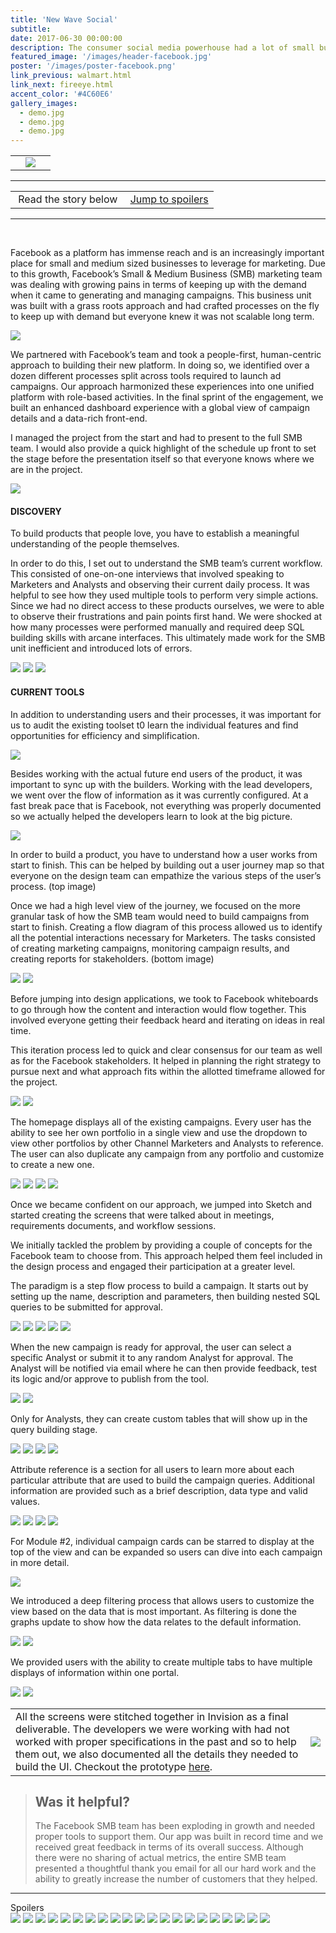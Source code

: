 ```yaml
---
title: 'New Wave Social'
subtitle:
date: 2017-06-30 00:00:00
description: The consumer social media powerhouse had a lot of small businesses trying to build their audience on the platform. Yet there was no efficient means for the Facebook marketers to help them monitor and setup campaigns. 
featured_image: '/images/header-facebook.jpg'
poster: '/images/poster-facebook.png'
link_previous: walmart.html
link_next: fireeye.html
accent_color: '#4C60E6'
gallery_images:
  - demo.jpg
  - demo.jpg
  - demo.jpg
---
```


<table>

<tr>

<td><a href="fireeye.html"><i class="fas fa-chevron-left"></i></a></td>
<td><img src="../images/story-poster-facebook.png"></td>
<td><a href="paypal.html"><i class="fas fa-chevron-right"></i></a></td>

</tr>

</table>

<hr>
<table class="post-navigation">

<tr>

<td><i class="fab fa-readme"></i> &nbsp;Read the story below</td>
<td><i class="fas fa-angle-double-down"></i> &nbsp;<a href="https://www.screenplay.design/project/facebook.html#spoilers" target="_self">Jump to spoilers</a> </td>

</tr>

</table>
<hr>
<div class="spacer">&nbsp;</div>

Facebook as a platform has immense reach and is an increasingly important place for small and medium sized businesses to leverage for marketing. Due to this growth, Facebook’s Small & Medium Business (SMB) marketing team was dealing with growing pains in terms of keeping up with the demand when it came to generating and managing campaigns. This business unit was built with a grass roots approach and had crafted processes on the fly to keep up with demand but everyone knew it was not scalable long term.

<img src="../images/story-facebook-1.gif">

We partnered with Facebook’s team and took a people-first, human-centric approach to building their new platform. In doing so, we identified over a dozen different processes split across tools required to launch ad campaigns. Our approach harmonized these experiences into one unified platform with role-based activities. In the final sprint of the engagement, we built an enhanced dashboard experience with a global view of campaign details and a data-rich front-end.

I managed the project from the start and had to present to the full SMB team. I would also provide a quick highlight of the schedule up front to set the stage before the presentation itself so that everyone knows where we are in the project.

<img src="../images/story-facebook-2.png">

#### DISCOVERY
To build products that people love, you have to establish a meaningful understanding of the people themselves.

In order to do this, I set out to understand the SMB team’s current workflow. This consisted of one-on-one interviews that involved speaking to Marketers and Analysts and observing their current daily process. It was helpful to see how they used multiple tools to perform very simple actions. Since we had no direct access to these products ourselves, we were to able to observe their frustrations and pain points first hand. We were shocked at how many processes were performed manually and required deep SQL building skills with arcane interfaces. This ultimately made work for the SMB unit inefficient and introduced lots of errors.

<div class="gallery" data-columns="3">
<img src="../images/story-facebook-3a.png">
<img src="../images/story-facebook-3b.png">
<img src="../images/story-facebook-3c.png">
</div>

#### CURRENT TOOLS
In addition to understanding users and their processes, it was important for us to audit the existing toolset t0 learn the individual features and find opportunities for efficiency and simplification.

<img src="../images/story-facebook-4.png">

Besides working with the actual future end users of the product, it was important to sync up with the builders. Working with the lead developers, we went over the flow of information as it was currently configured. At a fast break pace that is Facebook, not everything was properly documented so we actually helped the developers learn to look at the big picture.

<img src="../images/story-facebook-5.png">

In order to build a product, you have to understand how a user works from start to finish. This can be helped by building out a user journey map so that everyone on the design team can empathize the various steps of the user’s process.  (top image)

Once we had a high level view of the journey, we focused on the more granular task of how the SMB team would need to build campaigns from start to finish. Creating a flow diagram of this process allowed us to identify all the potential interactions necessary for Marketers. The tasks consisted of creating marketing campaigns, monitoring campaign results, and creating reports for stakeholders. (bottom image)

<div class="gallery" data-columns="2">
<img src="../images/story-facebook-6a.png">
<img src="../images/story-facebook-6b.png">
</div>

Before jumping into design applications, we took to Facebook whiteboards to go through how the content and interaction would flow together. This involved everyone getting their feedback heard and iterating on ideas in real time.

This iteration process led to quick and clear consensus for our team as well as for the Facebook stakeholders. It helped in planning the right strategy to pursue next and what approach fits within the allotted timeframe allowed for the project.

<div class="gallery" data-columns="2">
<img src="../images/story-facebook-7.jpg">
<img src="../images/story-facebook-8.png">
</div>

The homepage displays all of the existing campaigns. Every user has the ability to see her own portfolio in a single view and use the dropdown to view other portfolios by other Channel Marketers and Analysts to reference. The user can also duplicate any campaign from any portfolio and customize to create a new one.

<div class="gallery" data-columns="2">
<img src="../images/story-facebook-9a.png">
<img src="../images/story-facebook-9b.png">
<img src="../images/story-facebook-9c.png">
<img src="../images/story-facebook-9d.png">
</div>

Once we became confident on our approach, we jumped into Sketch and started creating the screens that were talked about in meetings, requirements documents, and workflow sessions.

We initially tackled the problem by providing a couple of concepts for the Facebook team to choose from. This approach helped them feel included in the design process and engaged their participation at a greater level. 

The paradigm is a step flow process to build a campaign. It starts out by setting up the name, description and parameters, then building nested SQL queries to be submitted for approval. 

<div class="gallery" data-columns="1">
<img src="../images/story-facebook-10a.png">
<img src="../images/story-facebook-10b.png">
<img src="../images/story-facebook-10c.png">
<img src="../images/story-facebook-10d.png">
<img src="../images/story-facebook-10e.png">
</div>

When the new campaign is ready for approval, the user can select a specific Analyst or submit it to any random Analyst for approval. The Analyst will be notified via email where he can then provide feedback, test its logic and/or approve to publish from the tool.

<div class="gallery" data-columns="1">
<img src="../images/story-facebook-11a.png">
<img src="../images/story-facebook-11b.png">
</div>

Only for Analysts, they can create custom tables that will show up in the query building stage.

<div class="gallery" data-columns="1">
<img src="../images/story-facebook-12a.png">
<img src="../images/story-facebook-12b.png">
<img src="../images/story-facebook-12c.png">
<img src="../images/story-facebook-12d.png">
</div>

Attribute reference is a section for all users to learn more about each particular attribute that are used to build the campaign queries. Additional information are provided such as a brief description, data type and valid values.

<div class="gallery" data-columns="1">
<img src="../images/story-facebook-12a.png">
<img src="../images/story-facebook-12b.png">
<img src="../images/story-facebook-12c.png">
<img src="../images/story-facebook-12d.png">
</div>

For Module #2, individual campaign cards can be starred to display at the top of the view and can be expanded so users can dive into each campaign in more detail.

<div class="gallery" data-columns="1">
<img src="../images/story-facebook-13.png">
</div>

We introduced a deep filtering process that allows users to customize the view based on the data that is most important.  As filtering is done the graphs update to show how the data relates to the default information.

<div class="gallery" data-columns="1">
<img src="../images/story-facebook-14a.png">
<img src="../images/story-facebook-14b.png">
</div>

We provided users with the ability to create multiple tabs to have multiple displays of information within one portal.

<div class="gallery" data-columns="1">
<img src="../images/story-facebook-15a.png">
<img src="../images/story-facebook-15b.png">
</div>

<table>
<tr>

<td class="half">
All the screens were stitched together in Invision as a final deliverable. The developers we were working with had not worked with proper specifications in the past and so to help them out, we also documented all the details they needed to build the UI. Checkout the prototype <a href="https://slalom.invisionapp.com/share/G6QPGKY27YN#/222676103_0-0_-_DEFAULT">here</a>.
</td>
<td>
<a href="https://slalom.invisionapp.com/share/G6QPGKY27YN#/222676103_0-0_-_DEFAULT"><img src="../images/story-facebook-16.png"></a>
</td>

</tr>
</table>

> <h2>Was it helpful?</h2> The Facebook SMB team has been exploding in growth and needed proper tools to support them. Our app was built in record time and we received great feedback in terms of its overall success. Although there were no sharing of actual metrics, the entire SMB team presented a thoughtful thank you email for all our hard work and the ability to greatly increase the number of customers that they helped.

<hr>
<a id="spoilers">Spoilers</a>
<div class="gallery" data-columns="3">
<img src="../images/story-facebook-8.png">
<img src="../images/story-facebook-9a.png">
<img src="../images/story-facebook-9b.png">
<img src="../images/story-facebook-9c.png">
<img src="../images/story-facebook-9d.png">
<img src="../images/story-facebook-10a.png">
<img src="../images/story-facebook-10b.png">
<img src="../images/story-facebook-10c.png">
<img src="../images/story-facebook-10d.png">
<img src="../images/story-facebook-10e.png">
<img src="../images/story-facebook-11a.png">
<img src="../images/story-facebook-11b.png">
<img src="../images/story-facebook-12a.png">
<img src="../images/story-facebook-12b.png">
<img src="../images/story-facebook-12c.png">
<img src="../images/story-facebook-12d.png">
<img src="../images/story-facebook-13.png">
<img src="../images/story-facebook-14a.png">
<img src="../images/story-facebook-14b.png">
<img src="../images/story-facebook-15a.png">
<img src="../images/story-facebook-15b.png">
</div>